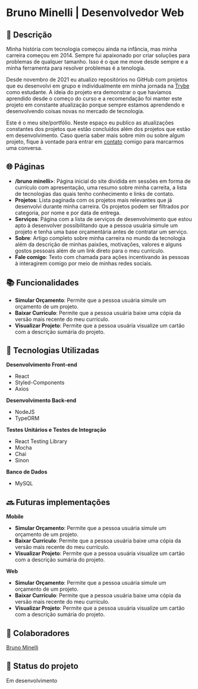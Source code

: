 <h1>Bruno Minelli | Desenvolvedor Web</h1>

<section>
  <h2>&#x1F4DD; Descrição</h2>
  <p>Minha história com tecnologia começou ainda na infância, mas minha carreira começou em 2014. Sempre fui apaixonado por criar soluções para problemas de qualquer tamanho. Isso é o que me move desde sempre e a minha ferramenta para resolver problemas é a tenologia.</p>
  <p>Desde novembro de 2021 eu atualizo repositórios no GitHub com projetos que eu desenvolvi em grupo e individualmente em minha jornada na <a href="https://www.betrybe.com/">Trybe</a> como estudante. A ideia do projeto era demonstrar o que havíamos aprendido desde o começo do curso e a recomendação foi manter este projeto em constante atualização porque sempre estamos aprendendo e desenvolvendo coisas novas no mercado de tecnologia.</p>
  <p>Este é o meu site/portfólio. Neste espaço eu publico as atualizações constantes dos projetos que estão concluídos além dos projetos que estão em desenvolvimento. Caso queria saber mais sobre mim ou sobre algum projeto, fique à vontade para entrar em <a href="https://t.me/obrunominelli/">contato</a> comigo para marcarmos uma conversa.</p>
</section>

<section>
  <h2>&#x1F310; Páginas</h2>
  <ul>
    <li>
      <strong>&it;/bruno minelli&gt;</strong>: Página inicial do site dividida em sessões em forma de currículo com apresentação, uma resumo sobre minha carreita, a lista de tecnologias das quais tenho conhecimento e links de contato.
    </li>
    <li>
      <strong>Projetos</strong>: Lista paginada com os projetos mais relevantes que já desenvolvi durante minha carreira. Os projetos podem ser filtrados por categoria, por nome e por data de entrega.
    </li>
    <li>
      <strong>Serviços</strong>: Página com a lista de serviços de desenvolvimento que estou apto à desenvolver possibilitando que a pessoa usuária simule um projeto e tenha uma base orçamentária antes de contratar um serviço.
    </li>
    <li>
      <strong>Sobre</strong>: Artigo completo sobre minha carreira no mundo da tecnologia além da descrição de minhas paixões, motivações, valores e alguns gostos pessoais além de um link direto para o meu currículo.
    </li>
    <li>
      <strong>Fale comigo</strong>: Texto com chamada para ações incentivando às pessoas à interagirem comigo por meio de minhas redes sociais.
    </li>
  </ul>
</section>

<section>
  <h2>&#x1F4DA; Funcionalidades</h2>
  <ul>
    <li>
      <strong>Simular Orçamento</strong>: Permite que a pessoa usuária simule um orçamento de um projeto.
    </li>
    <li>
      <strong>Baixar Currículo</strong>: Permite que a pessoa usuária baixe uma cópia da versão mais recente do meu currículo.
    </li>
    <li>
      <strong>Visualizar Projeto</strong>: Permite que a pessoa usuária visualize um cartão com a descrição sumária do projeto.
    </li>
  </ul>
</section>

<section>
  <h2>&#x1F527; Tecnologias Utilizadas</h2>
  <strong>Desenvolvimento Front-end</strong>
  <ul>
    <li>React</li>
    <li>Styled-Components</li>
    <li>Axios</li>
  </ul>
  <strong>Desenvolvimento Back-end</strong>
  <ul>
    <li>NodeJS</li>
    <li>TypeORM</li>
  </ul>
  <strong>Testes Unitários e Testes de Integração</strong>
  <ul>
    <li>React Testing Library</li>
    <li>Mocha</li>
    <li>Chai</li>
    <li>Sinon</li>
  </ul>
  <strong>Banco de Dados</strong>
  <ul>
    <li>MySQL</li>
  </ul>
</section>

<section>
  <h2>&#x1F51C; Futuras implementações</h2>
  <strong>Mobile</strong>
  <ul>
    <li>
      <strong>Simular Orçamento</strong>: Permite que a pessoa usuária simule um orçamento de um projeto.
    </li>
    <li>
      <strong>Baixar Currículo</strong>: Permite que a pessoa usuária baixe uma cópia da versão mais recente do meu currículo.
    </li>
    <li>
      <strong>Visualizar Projeto</strong>: Permite que a pessoa usuária visualize um cartão com a descrição sumária do projeto.
    </li>
  </ul>
  <strong>Web</strong>
  <ul>
    <li>
      <strong>Simular Orçamento</strong>: Permite que a pessoa usuária simule um orçamento de um projeto.
    </li>
    <li>
      <strong>Baixar Currículo</strong>: Permite que a pessoa usuária baixe uma cópia da versão mais recente do meu currículo.
    </li>
    <li>
      <strong>Visualizar Projeto</strong>: Permite que a pessoa usuária visualize um cartão com a descrição sumária do projeto.
    </li>
  </ul>
</section>

<section>
  <h2>&#x1F91D; Colaboradores</h2>
  <a href="https://www.linkedin.com/in/obrunominelli/">Bruno Minelli</a>
</section>

<section>
  <h2>&#x1F3AF; Status do projeto</h2>
  <p>Em desenvolvimento</p>
</section>
